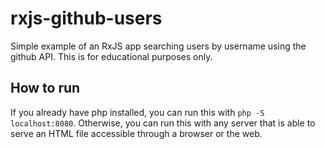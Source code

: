 # rxjs-github-users

Simple example of an RxJS app searching users by username using the github API. This is for educational purposes only.

## How to run

If you already have php installed, you can run this with `php -S localhost:8080`. Otherwise, you can run this with any server that is able to serve an HTML file accessible through a browser or the web.